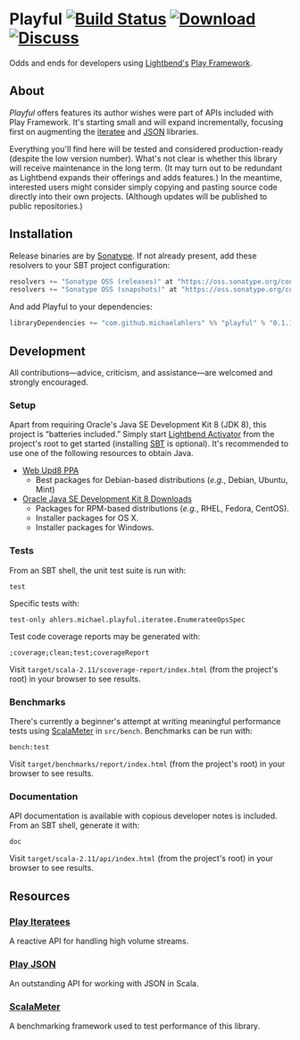 # Playful [![Build Status](https://travis-ci.org/michaelahlers/michaelahlers-playful.svg?branch=master)](https://travis-ci.org/michaelahlers/michaelahlers-playful) [![Download](https://api.bintray.com/packages/michaelahlers/maven/michaelahlers-playful/images/download.svg) ](https://bintray.com/michaelahlers/maven/michaelahlers-playful/_latestVersion) [![Discuss](https://badges.gitter.im/michaelahlers/michaelahlers-playful.svg)](https://gitter.im/michaelahlers/michaelahlers-playful?utm_source=badge&utm_medium=badge&utm_campaign=pr-badge&utm_content=badge)

Odds and ends for developers using [Lightbend's](http://lightbend.com) [Play Framework](http://playframework.com).

## About

_Playful_ offers features its author wishes were part of APIs included with Play Framework. It's starting small and will expand incrementally, focusing first on augmenting the [iteratee](http://playframework.com/documentation/2.4.x/Iteratees) and [JSON](http://playframework.com/documentation/2.4.x/ScalaJson) libraries.

Everything you'll find here will be tested and considered production-ready (despite the low version number). What's not clear is whether this library will receive maintenance in the long term. (It may turn out to be redundant as Lightbend expands their offerings and adds features.) In the meantime, interested users might consider simply copying and pasting source code directly into their own projects. (Although updates will be published to public repositories.)

## Installation

Release binaries are by [Sonatype](http://oss.sonatype.org). If not already present, add these resolvers to your SBT project configuration:

```scala
resolvers += "Sonatype OSS (releases)" at "https://oss.sonatype.org/content/repositories/releases"
resolvers += "Sonatype OSS (snapshots)" at "https://oss.sonatype.org/content/repositories/snapshots"
```

And add Playful to your dependencies:

```scala
libraryDependencies += "com.github.michaelahlers" %% "playful" % "0.1.1-SNAPSHOT"
```

## Development

All contributions&mdash;advice, criticism, and assistance&mdash;are welcomed and strongly encouraged.

### Setup

Apart from requiring Oracle's Java SE Development Kit 8 (JDK 8), this project is “batteries included.” Simply start [Lightbend Activator](http://lightbend.com/activator) from the project's root to get started (installing [SBT](http://scala-sbt.org/0.13/tutorial/Setup.html) is optional). It's recommended to use one of the following resources to obtain Java.

- [Web Upd8 PPA](http://webupd8.org/2012/09/install-oracle-java-8-in-ubuntu-via-ppa.html)
  - Best packages for Debian-based distributions (_e.g._, Debian, Ubuntu, Mint)
- [Oracle Java SE Development Kit 8 Downloads](http://oracle.com/technetwork/java/javase/downloads/jdk8-downloads-2133151.html)
  - Packages for RPM-based distributions (_e.g._, RHEL, Fedora, CentOS).
  - Installer packages for OS X.
  - Installer packages for Windows.

### Tests

From an SBT shell, the unit test suite is run with:

```
test
```

Specific tests with:

```
test-only ahlers.michael.playful.iteratee.EnumerateeOpsSpec
```

Test code coverage reports may be generated with:

```
;coverage;clean;test;coverageReport
```

Visit `target/scala-2.11/scoverage-report/index.html` (from the project's root) in your browser to see results.

### Benchmarks

There's currently a beginner's attempt at writing meaningful performance tests using [ScalaMeter](http://scalameter.github.io) in `src/bench`. Benchmarks can be run with:

```
bench:test
```

Visit `target/benchmarks/report/index.html` (from the project's root) in your browser to see results.

### Documentation

API documentation is available with copious developer notes is included. From an SBT shell, generate it with:

```
doc
```

Visit `target/scala-2.11/api/index.html` (from the project's root) in your browser to see results.

## Resources

### [Play Iteratees](http://playframework.com/documentation/2.4.x/Iteratees)

A reactive API for handling high volume streams.

### [Play JSON](http://playframework.com/documentation/2.4.x/ScalaJson)

An outstanding API for working with JSON in Scala.

### [ScalaMeter](http://scalameter.github.io/)

A benchmarking framework used to test performance of this library.
